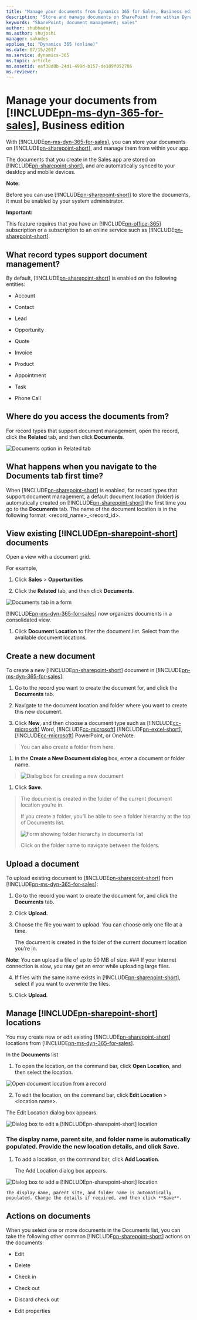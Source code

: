 ```yaml
---
title: "Manage your documents from Dynamics 365 for Sales, Business edition | Microsoft Docs"
description: "Store and manage documents on SharePoint from within Dynamics 365 for Sales, business edition."
keywords: "SharePoint; document management; sales"
author: shubhadaj
ms.author: shujoshi
manager: sakudes
applies_to: "Dynamics 365 (online)"
ms.date: 07/15/2017
ms.service: dynamics-365
ms.topic: article
ms.assetid: eaf38d0b-24d1-499d-b157-de109f052786
ms.reviewer: 
---
```

# Manage your documents from [!INCLUDE[pn-ms-dyn-365-for-sales](../includes/pn-ms-dyn-365-for-sales.md)], Business edition

With [!INCLUDE[pn-ms-dyn-365-for-sales](../includes/pn-ms-dyn-365-for-sales.md)], you can store your documents on [!INCLUDE[pn-sharepoint-short](../includes/pn-sharepoint-short.md)], and manage them from within your app.

The documents that you create in the Sales app are stored on [!INCLUDE[pn-sharepoint-short](../includes/pn-sharepoint-short.md)], and are automatically synced to your desktop and mobile devices.

**Note:**

Before you can use [!INCLUDE[pn-sharepoint-short](../includes/pn-sharepoint-short.md)] to store the documents, it must be enabled by your system administrator.

**Important:**

This feature requires that you have an [!INCLUDE[pn-office-365](../includes/pn-office-365.md)] subscription or a subscription to an online service such as [!INCLUDE[pn-sharepoint-short](../includes/pn-sharepoint-short.md)].

## What record types support document management?

By default, [!INCLUDE[pn-sharepoint-short](../includes/pn-sharepoint-short.md)] is enabled on the following entities:

-   Account

-   Contact

-   Lead

-   Opportunity

-   Quote

-   Invoice

-   Product

-   Appointment

-   Task

-   Phone Call

## Where do you access the documents from?

For record types that support document management, open the record, click the **Related** tab, and then click **Documents**.

![Documents option in Related tab](media/documents-option-in-related-tab.png "Documents option in Related tab")  

## What happens when you navigate to the Documents tab first time?

When [!INCLUDE[pn-sharepoint-short](../includes/pn-sharepoint-short.md)] is enabled, for record types that support document management, a default document location (folder) is automatically created on [!INCLUDE[pn-sharepoint-short](../includes/pn-sharepoint-short.md)] the first time you go to the **Documents** tab. The name of the document location is in the following format: &lt;record\_name&gt;\_&lt;record\_id&gt;.

## View existing [!INCLUDE[pn-sharepoint-short](../includes/pn-sharepoint-short.md)] documents

Open a view with a document grid.

For example,

1.  Click **Sales** &gt; **Opportunities**

2.  Click the **Related** tab, and then click **Documents**.

![Documents tab in a form](media/documents-tab-in-form.png "Documents tab in a form")  

[!INCLUDE[pn-ms-dyn-365-for-sales](../includes/pn-ms-dyn-365-for-sales.md)] now organizes documents in a consolidated view.

1.  Click **Document Location** to filter the document list. Select from the available document locations.

## Create a new document

To create a new [!INCLUDE[pn-sharepoint-short](../includes/pn-sharepoint-short.md)] document in [!INCLUDE[pn-ms-dyn-365-for-sales](../includes/pn-ms-dyn-365-for-sales.md)]:

1.  Go to the record you want to create the document for, and click the **Documents** tab.

2.  Navigate to the document location and folder where you want to create this new document.

3.  Click **New**, and then choose a document type such as [!INCLUDE[cc-microsoft](../includes/cc-microsoft.md)] Word, [!INCLUDE[cc-microsoft](../includes/cc-microsoft.md)] [!INCLUDE[pn-excel-short](../includes/pn-excel-short.md)], [!INCLUDE[cc-microsoft](../includes/cc-microsoft.md)] PowerPoint, or OneNote.

> You can also create a folder from here.

1.  In the **Create a New Document dialog** box, enter a document or folder name.

> ![Dialog box for creating a new document](media/create-new-document-dialog-box.png "Dialog box for creating a new document")  

1.  Click **Save**.

> The document is created in the folder of the current document location you’re in.
>
> If you create a folder, you’ll be able to see a folder hierarchy at the top of Documents list.
>
> ![Form showing folder hierarchy in documents list](media/folder-hierarchy-in-document-list.png "Form showing folder hierarchy in documents list")  
>
> Click on the folder name to navigate between the folders.

## Upload a document

To upload existing document to [!INCLUDE[pn-sharepoint-short](../includes/pn-sharepoint-short.md)] from [!INCLUDE[pn-ms-dyn-365-for-sales](../includes/pn-ms-dyn-365-for-sales.md)]:

1.  Go to the record you want to create the document for, and click the **Documents** tab.

2.  Click **Upload.**

3.  Choose the file you want to upload. You can choose only one file at a time.

    The document is created in the folder of the current document location you’re in.

 **Note**: You can upload a file of up to 50 MB of size. ### If your internet connection is slow, you may get an error while uploading large files.

4.  If files with the same name exists in [!INCLUDE[pn-sharepoint-short](../includes/pn-sharepoint-short.md)], select if you want to overwrite the files.

5.  Click **Upload**.

## Manage [!INCLUDE[pn-sharepoint-short](../includes/pn-sharepoint-short.md)] locations

You may create new or edit existing [!INCLUDE[pn-sharepoint-short](../includes/pn-sharepoint-short.md)] locations from [!INCLUDE[pn-ms-dyn-365-for-sales](../includes/pn-ms-dyn-365-for-sales.md)].

In the **Documents** list

1.  To open the location, on the command bar, click **Open Location**, and then select the location.

 ![Open document location from a record](media/open-location-from-record.png "Open document location from a record")  

2.  To edit the location, on the command bar, click **Edit Location** &gt; &lt;location name&gt;.

The Edit Location dialog box appears.

![Dialog box to edit a [!INCLUDE[pn-sharepoint-short](../includes/pn-sharepoint-short.md)] location](media/edit-location-dialog-box.png "Dialog box to edit a [!INCLUDE[pn-sharepoint-short](../includes/pn-sharepoint-short.md)] location")  

### The display name, parent site, and folder name is automatically populated. Provide the new location details, and click **Save**.

1.  To add a location, on the command bar, click **Add Location**.

    The Add Location dialog box appears.

 ![Dialog box to add a [!INCLUDE[pn-sharepoint-short](../includes/pn-sharepoint-short.md)] location](media/add-location-dialog-box.png "Dialog box to add a [!INCLUDE[pn-sharepoint-short](../includes/pn-sharepoint-short.md)] location")  

    The display name, parent site, and folder name is automatically populated. Change the details if required, and then click **Save**.

## Actions on documents

When you select one or more documents in the Documents list, you can take the following other common [!INCLUDE[pn-sharepoint-short](../includes/pn-sharepoint-short.md)] actions on the documents:

-   Edit

-   Delete

-   Check in

-   Check out

-   Discard check out

-   Edit properties

